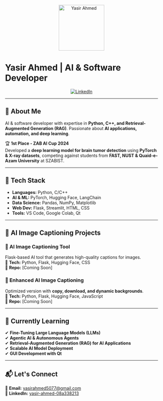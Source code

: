 <!-- Centered Profile Picture -->
<p align="center">
  <img src="https://your-profile-picture-url.jpg" width="150" height="150" alt="Yasir Ahmed">
</p>

# Yasir Ahmed | AI & Software Developer  

<p align="center">
  <a href="https://www.linkedin.com/in/yasir-ahmed-08a338213/">
    <img src="https://img.shields.io/badge/LinkedIn-Connect-blue?style=flat&logo=linkedin" alt="LinkedIn">
  </a>
</p>

---

## 🚀 About Me  
AI & software developer with expertise in **Python, C++, and Retrieval-Augmented Generation (RAG)**. Passionate about **AI applications, automation, and deep learning**.  

🏆 **1st Place - ZAB AI Cup 2024**  
Developed a **deep learning model for brain tumor detection** using **PyTorch & X-ray datasets**, competing against students from **FAST, NUST & Quaid-e-Azam University** at SZABIST.  

---

## 🔧 Tech Stack  
- **Languages:** Python, C/C++  
- **AI & ML:** PyTorch, Hugging Face, LangChain  
- **Data Science:** Pandas, NumPy, Matplotlib  
- **Web Dev:** Flask, Streamlit, HTML, CSS  
- **Tools:** VS Code, Google Colab, Qt  

---

## 📌 AI Image Captioning Projects  
### 🔹 AI Image Captioning Tool  
Flask-based AI tool that generates high-quality captions for images.  
📌 **Tech:** Python, Flask, Hugging Face, CSS  
🔗 **Repo:** [Coming Soon]  

### 🔹 Enhanced AI Image Captioning  
Optimized version with **copy, download, and dynamic backgrounds**.  
📌 **Tech:** Python, Flask, Hugging Face, JavaScript  
🔗 **Repo:** [Coming Soon]  

---

## 📖 Currently Learning  
✔ **Fine-Tuning Large Language Models (LLMs)**  
✔ **Agentic AI & Autonomous Agents**  
✔ **Retrieval-Augmented Generation (RAG) for AI Applications**  
✔ **Scalable AI Model Deployment**  
✔ **GUI Development with Qt**  

---

## 📬 Let's Connect  
📧 **Email:** yasirahmed5077@gmail.com  
🔗 **LinkedIn:** [yasir-ahmed-08a338213](https://www.linkedin.com/in/yasir-ahmed-08a338213/)  
